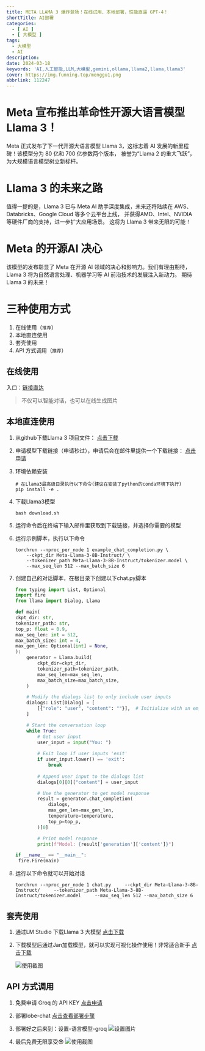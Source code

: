 ```yaml
---
title: META LLAMA 3 爆炸登场！在线试用、本地部署，性能直逼 GPT-4！
shortTitle: AI部署
categories:
  - [ AI ]
  - [ 大模型 ]
tags:
  - 大模型
  - AI
description:
date: 2024-03-18
keywords: 'AI,人工智能,LLM,大模型,gemini,ollama,llama2,llama,llama3'
cover: https://img.funning.top/menggu1.png
abbrlink: 112247
---
```


# Meta 宣布推出革命性开源大语言模型 Llama 3！

Meta 正式发布了下一代开源大语言模型 Llama 3，这标志着 AI 发展的新里程碑！该模型分为 80 亿和 700 亿参数两个版本，
被誉为“Llama 2 的重大飞跃”，为大规模语言模型树立新标杆。

# Llama 3 的未来之路

值得一提的是，Llama 3 已与 Meta AI 助手深度集成，未来还将陆续在 AWS、Databricks、Google Cloud 等多个云平台上线，
并获得AMD、Intel、NVIDIA 等硬件厂商的支持，进一步扩大应用场景。
这将为 Llama 3 带来无限的可能！

# Meta 的开源AI 决心

该模型的发布彰显了 Meta 在开源 AI 领域的决心和影响力。我们有理由期待，Llama 3 将为自然语言处理、机器学习等 AI 前沿技术的发展注入新动力。
期待 Llama 3 的未来！

# 三种使用方式

1. 在线使用（`推荐`）
2. 本地直连使用
3. 套壳使用
4. API 方式调用（`推荐`）

## 在线使用

入口：[链接直达](https://www.meta.ai/)

> 不仅可以智能对话，也可以在线生成图片

## 本地直连使用

1. 从github下载Llama 3 项目文件：
   [点击下载](https://github.com/meta-llama/llama3)

2. 申请模型下载链接（申请秒过），申请后会在邮件里提供一个下载链接：
   [点击申请](https://llama.meta.com/llama-downloads/)

3. 环境依赖安装

   ```shell
   # 在Llama3最高级目录执行以下命令(建议在安装了python的conda环境下执行)
   pip install -e .
   ```

4. 下载Llama3模型

   ```shell
   bash download.sh
   ```

5. 运行命令后在终端下输入邮件里获取到下载链接，并选择你需要的模型

6. 运行示例脚本，执行以下命令
   ```shell
   torchrun --nproc_per_node 1 example_chat_completion.py \
       --ckpt_dir Meta-Llama-3-8B-Instruct/ \
       --tokenizer_path Meta-Llama-3-8B-Instruct/tokenizer.model \
       --max_seq_len 512 --max_batch_size 6
   ```

7. 创建自己的对话脚本，在根目录下创建以下chat.py脚本

   ```python
   from typing import List, Optional
   import fire
   from llama import Dialog, Llama
   
   def main(
   ckpt_dir: str,
   tokenizer_path: str,
   top_p: float = 0.9,
   max_seq_len: int = 512,
   max_batch_size: int = 4,
   max_gen_len: Optional[int] = None,
   ):
       generator = Llama.build(
           ckpt_dir=ckpt_dir,
           tokenizer_path=tokenizer_path,
           max_seq_len=max_seq_len,
           max_batch_size=max_batch_size,
       )
   
       # Modify the dialogs list to only include user inputs
       dialogs: List[Dialog] = [
           [{"role": "user", "content": ""}],  # Initialize with an empty user input
       ]
   
       # Start the conversation loop
       while True:
           # Get user input
           user_input = input("You: ")
           
           # Exit loop if user inputs 'exit'
           if user_input.lower() == 'exit':
               break
           
           # Append user input to the dialogs list
           dialogs[0][0]["content"] = user_input
   
           # Use the generator to get model response
           result = generator.chat_completion(
               dialogs,
               max_gen_len=max_gen_len,
               temperature=temperature,
               top_p=top_p,
           )[0]
   
           # Print model response
           print(f"Model: {result['generation']['content']}")
   
   if __name__ == "__main__":
    fire.Fire(main)
   ```

8. 运行以下命令就可以开始对话
   ```shell
   torchrun --nproc_per_node 1 chat.py     --ckpt_dir Meta-Llama-3-8B-Instruct/     --tokenizer_path Meta-Llama-3-8B-Instruct/tokenizer.model     --max_seq_len 512 --max_batch_size 6
   ```

## 套壳使用

1. 通过LM Studio 下载Llama 3 大模型
   [点击下载](https://lmstudio.ai/)

2. 下载模型后通过Jan加载模型，就可以实现可视化操作使用！非常适合新手
   [点击下载](https://jan.ai/)

   ![使用截图](https://img.funning.top/Snipaste_10.png)

## API 方式调用

1. 免费申请 Groq 的 API KEY
   [点击申请](https://groq.com/)

2. 部署lobe-chat
   [点击查看部署步骤](https://github.com/lobehub/lobe-chat)

3. 部署好之后来到：设置-语言模型-groq
   ![设置图片](https://img.funning.top/lobe02.png)

4. 最后免费无限享受😎
   ![使用截图](https://img.funning.top/lobe01.png)